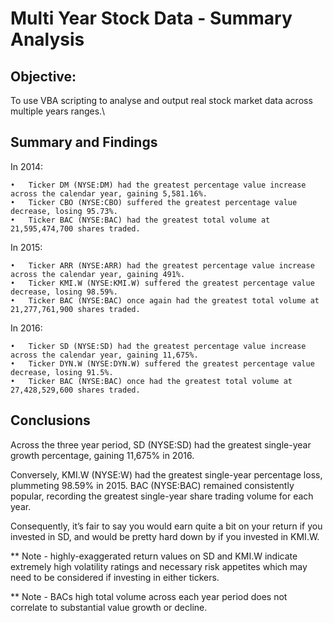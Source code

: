 # Multi Year Stock Data - Summary Analysis

## Objective:

To use VBA scripting to analyse and output real stock market data across multiple years ranges.\

## Summary and Findings

In 2014:

	•	Ticker DM (NYSE:DM) had the greatest percentage value increase across the calendar year, gaining 5,581.16%.
	•	Ticker CBO (NYSE:CBO) suffered the greatest percentage value decrease, losing 95.73%.
	•	Ticker BAC (NYSE:BAC) had the greatest total volume at 21,595,474,700 shares traded.

In 2015:

	•	Ticker ARR (NYSE:ARR) had the greatest percentage value increase across the calendar year, gaining 491%.
	•	Ticker KMI.W (NYSE:KMI.W) suffered the greatest percentage value decrease, losing 98.59%.
	•	Ticker BAC (NYSE:BAC) once again had the greatest total volume at 21,277,761,900 shares traded. 

In 2016:

	•	Ticker SD (NYSE:SD) had the greatest percentage value increase across the calendar year, gaining 11,675%.
	•	Ticker DYN.W (NYSE:DYN.W) suffered the greatest percentage value decrease, losing 91.5%.
	•	Ticker BAC (NYSE:BAC) once had the greatest total volume at 27,428,529,600 shares traded.

## Conclusions

Across the three year period, SD (NYSE:SD) had the greatest single-year growth percentage, gaining 11,675% in 2016.

Conversely, KMI.W (NYSE:W) had the greatest single-year percentage loss, plummeting 98.59% in 2015. BAC (NYSE:BAC) remained consistently popular, recording the greatest single-year share trading volume for each year. 

Consequently, it’s fair to say you would earn quite a bit on your return if you invested in SD, and would be pretty hard down by if you invested in KMI.W. 

** Note - highly-exaggerated return values on SD and KMI.W indicate extremely high volatility ratings and necessary risk appetites which may need to be considered if investing in either tickers. 

** Note - BACs high total volume across each year period does not correlate to substantial value growth or decline.
